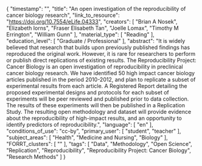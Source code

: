 {
    "timestamp": "",
    "title": "An open investigation of the reproducibility of cancer biology research",
    "link_to_resource": "https://doi.org/10.7554/eLife.04333",
    "creators": [
        "Brian A Nosek",
        "Elizabeth Iorns",
        "Fraser Elisabeth Tan",
        "Joelle Lomax",
        "Timothy M Errington",
        "William Gunn"
    ],
    "material_type": [
        "Reading"
    ],
    "education_level": [
        "Graduate / Professional"
    ],
    "abstract": "It is widely believed that research that builds upon previously published findings has reproduced the original work. However, it is rare for researchers to perform or publish direct replications of existing results. The Reproducibility Project: Cancer Biology is an open investigation of reproducibility in preclinical cancer biology research. We have identified 50 high impact cancer biology articles published in the period 2010-2012, and plan to replicate a subset of experimental results from each article. A Registered Report detailing the proposed experimental designs and protocols for each subset of experiments will be peer reviewed and published prior to data collection. The results of these experiments will then be published in a Replication Study. The resulting open methodology and dataset will provide evidence about the reproducibility of high-impact results, and an opportunity to identify predictors of reproducibility.",
    "language": [
        "en"
    ],
    "conditions_of_use": "cc-by",
    "primary_user": [
        "student",
        "teacher"
    ],
    "subject_areas": [
        "Health",
        "Medicine and Nursing",
        "Biology"
    ],
    "FORRT_clusters": [
        ""
    ],
    "tags": [
        "Data",
        "Methodology",
        "Open Science",
        "Replication",
        "Reproducibility",
        "Reproducibility Project: Cancer Biology",
        "Research Methods"
    ]
}